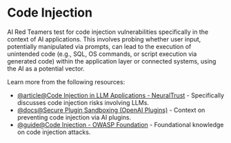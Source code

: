 # Code Injection

AI Red Teamers test for code injection vulnerabilities specifically in the context of AI applications. This involves probing whether user input, potentially manipulated via prompts, can lead to the execution of unintended code (e.g., SQL, OS commands, or script execution via generated code) within the application layer or connected systems, using the AI as a potential vector.

Learn more from the following resources:

- [@article@Code Injection in LLM Applications - NeuralTrust](https://neuraltrust.ai/blog/code-injection-in-llms) - Specifically discusses code injection risks involving LLMs.
- [@docs@Secure Plugin Sandboxing (OpenAI Plugins)](https://platform.openai.com/docs/plugins/production/security-requirements) - Context on preventing code injection via AI plugins.
- [@guide@Code Injection - OWASP Foundation](https://owasp.org/www-community/attacks/Code_Injection) - Foundational knowledge on code injection attacks.
